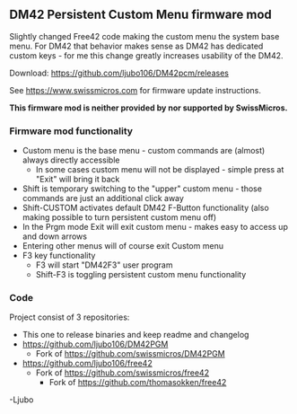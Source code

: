 ## DM42 Persistent Custom Menu firmware mod

Slightly changed Free42 code making the custom menu the system base menu.
For DM42 that behavior makes sense as DM42 has dedicated custom keys - for
me this change greatly increases usability of the DM42.

Download: https://github.com/ljubo106/DM42pcm/releases

See https://www.swissmicros.com for firmware update instructions.

**This firmware mod is neither provided by nor supported by SwissMicros.**

### Firmware mod functionality

* Custom menu is the base menu - custom commands are (almost) always directly accessible
  * In some cases custom menu will not be displayed - simple press at "Exit" will bring it back
* Shift is temporary switching to the "upper" custom menu - those commands are just an additional click away
* Shift-CUSTOM activates default DM42 F-Button functionality (also making possible to turn persistent custom menu off)
* In the Prgm mode Exit will exit custom menu - makes easy to access up and down arrows
* Entering other menus will of course exit Custom menu
* F3 key functionality
  * F3 will start "DM42F3" user program
  * Shift-F3 is toggling persistent custom menu functionality

### Code
Project consist of 3 repositories:

* This one to release binaries and keep readme and changelog
* https://github.com/ljubo106/DM42PGM
  * Fork of https://github.com/swissmicros/DM42PGM
* https://github.com/ljubo106/free42
  * Fork of https://github.com/swissmicros/free42
    * Fork of https://github.com/thomasokken/free42

-Ljubo
